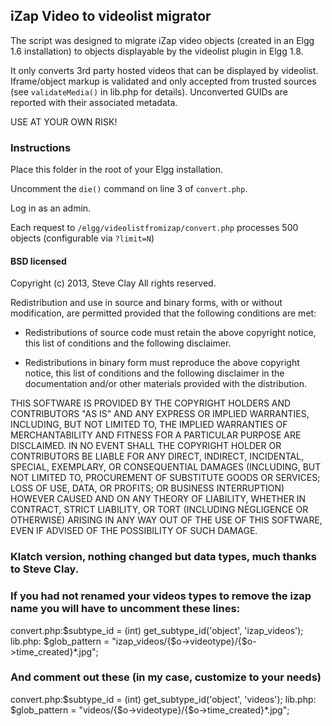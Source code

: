 ## iZap Video to videolist migrator

The script was designed to migrate iZap video objects (created in an Elgg 1.6 installation) to objects displayable by the videolist plugin in Elgg 1.8.

It only converts 3rd party hosted videos that can be displayed by videolist. Iframe/object markup is validated and only accepted from trusted sources (see `validateMedia()` in lib.php for details). Unconverted GUIDs are reported with their associated metadata.

USE AT YOUR OWN RISK!

### Instructions

Place this folder in the root of your Elgg installation.

Uncomment the `die()` command on line 3 of `convert.php`.

Log in as an admin.

Each request to `/elgg/videolistfromizap/convert.php` processes 500 objects (configurable via `?limit=N`)

#### BSD licensed

Copyright (c) 2013, Steve Clay
All rights reserved.

Redistribution and use in source and binary forms, with or without modification, are permitted provided that the following conditions are met:

 * Redistributions of source code must retain the above copyright notice, this list of conditions and the following disclaimer.

 * Redistributions in binary form must reproduce the above copyright notice, this list of conditions and the following disclaimer in the documentation and/or other materials provided with the distribution.

THIS SOFTWARE IS PROVIDED BY THE COPYRIGHT HOLDERS AND CONTRIBUTORS "AS IS" AND ANY EXPRESS OR IMPLIED WARRANTIES, INCLUDING, BUT NOT LIMITED TO, THE IMPLIED WARRANTIES OF MERCHANTABILITY AND FITNESS FOR A PARTICULAR PURPOSE ARE DISCLAIMED. IN NO EVENT SHALL THE COPYRIGHT HOLDER OR CONTRIBUTORS BE LIABLE FOR ANY DIRECT, INDIRECT, INCIDENTAL, SPECIAL, EXEMPLARY, OR CONSEQUENTIAL DAMAGES (INCLUDING, BUT NOT LIMITED TO, PROCUREMENT OF SUBSTITUTE GOODS OR SERVICES; LOSS OF USE, DATA, OR PROFITS; OR BUSINESS INTERRUPTION) HOWEVER CAUSED AND ON ANY THEORY OF LIABILITY, WHETHER IN CONTRACT, STRICT LIABILITY, OR TORT (INCLUDING NEGLIGENCE OR OTHERWISE) ARISING IN ANY WAY OUT OF THE USE OF THIS SOFTWARE, EVEN IF ADVISED OF THE POSSIBILITY OF SUCH DAMAGE.


### Klatch version, nothing changed but data types, much thanks to Steve Clay.
### If you had not renamed your videos types to remove the izap name you will have to uncomment these lines:

convert.php:$subtype_id = (int) get_subtype_id('object', 'izap_videos');
lib.php:			$glob_pattern = "izap_videos/{$o->videotype}/{$o->time_created}*.jpg";

### And comment out these (in my case, customize to your needs)

convert.php:$subtype_id = (int) get_subtype_id('object', 'videos');
lib.php:			$glob_pattern = "videos/{$o->videotype}/{$o->time_created}*.jpg";


